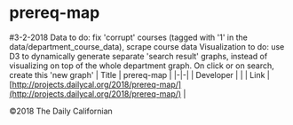 # prereq-map

#3-2-2018
 Data to do: fix 'corrupt' courses (tagged with '1' in the data/department_course_data), scrape course data
 Visualization to do: use D3 to dynamically generate separate 'search result' graphs, instead of visualizing on top of the whole department graph. On click or on search, create this 'new graph' 
| Title | prereq-map |
|-|-|
| Developer    | []() |
| Link | [http://projects.dailycal.org/2018/prereq-map/](http://projects.dailycal.org/2018/prereq-map/) |


©2018 The Daily Californian
